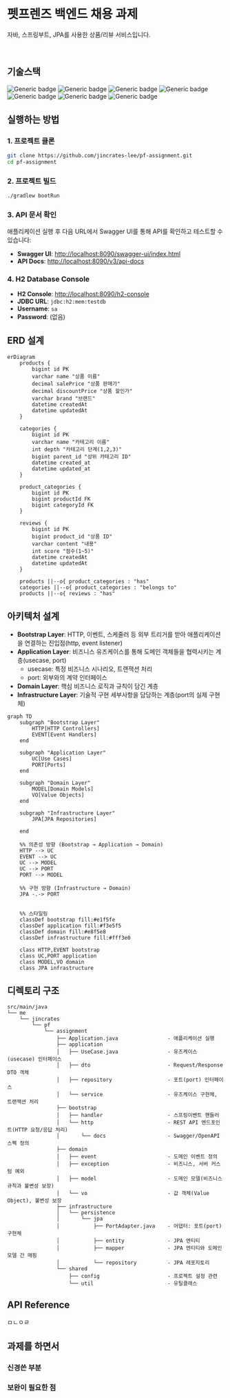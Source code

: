 # 펫프렌즈 백엔드 채용 과제

자바, 스프링부트, JPA를 사용한 상품/리뷰 서비스입니다.


<br/>

## 기술스택

![Generic badge](https://img.shields.io/badge/17-OpenJDK-537E99.svg)
![Generic badge](https://img.shields.io/badge/3.5.4-SpringBoot-6DB33F.svg)
![Generic badge](https://img.shields.io/badge/2.3.232-H2_database-01578B.svg)
![Generic badge](https://img.shields.io/badge/5.0-JUnit-DD524A.svg)
![Generic badge](https://img.shields.io/badge/3.5.2-SpringDataJPA-6DB33F.svg)
![Generic badge](https://img.shields.io/badge/1.18.38-Lombok-BC2031.svg)
![Generic badge](https://img.shields.io/badge/2.8.9-Swagger-85EA2D.svg)

## 실행하는 방법

### 1. 프로젝트 클론

```bash
git clone https://github.com/jincrates-lee/pf-assignment.git
cd pf-assignment
```

### 2. 프로젝트 빌드

```bash
./gradlew bootRun
```

### 3. API 문서 확인

애플리케이션 실행 후 다음 URL에서 Swagger UI를 통해 API를 확인하고 테스트할 수 있습니다:

- **Swagger UI**: [http://localhost:8090/swagger-ui/index.html](http://localhost:8090/swagger-ui/index.html)
- **API Docs**: [http://localhost:8090/v3/api-docs](http://localhost:8090/v3/api-docs)

### 4. H2 Database Console

- **H2 Console**: [http://localhost:8090/h2-console](http://localhost:8090/h2-console)
- **JDBC URL**: `jdbc:h2:mem:testdb`
- **Username**: `sa`
- **Password**: (없음)

## ERD 설계

```mermaid
erDiagram
    products {
        bigint id PK
        varchar name "상품 이름"
        decimal salePrice "상품 판매가"
        decimal discountPrice "상품 할인가"
        varchar brand "브랜드"
        datetime createdAt
        datetime updatedAt
    }
    
    categories {
        bigint id PK
        varchar name "카테고리 이름"
        int depth "카테고리 단계(1,2,3)"
        bigint parent_id "상위 카테고리 ID"
        datetime created_at
        datetime updated_at
    }
    
    product_categories {
        bigint id PK
        bigint productId FK
        bigint categoryId FK
    }
    
    reviews {
        bigint id PK
        bigint product_id "상품 ID"
        varchar content "내용"
        int score "점수(1~5)"
        datetime createdAt
        datetime updatedAt
    }
    
    products ||--o{ product_categories : "has"
    categories ||--o{ product_categories : "belongs to"
    products ||--o{ reviews : "has"
```

## 아키텍처 설계
- **Bootstrap Layer**: HTTP, 이벤트, 스케줄러 등 외부 트리거를 받아 애플리케이션을 연결하는 진입점(http, event listener)
- **Application Layer**: 비즈니스 유즈케이스를 통해 도메인 객체들을 협력시키는 계층(usecase, port)
  - usecase: 특정 비즈니스 시나리오, 트랜잭션 처리
  - port: 외부와의 계약 인터페이스
- **Domain Layer**: 핵심 비즈니스 로직과 규칙이 담긴 계층
- **Infrastructure Layer**: 기술적 구현 세부사항을 담당하는 계층(port의 실제 구현체)
```mermaid
graph TD
    subgraph "Bootstrap Layer"
        HTTP[HTTP Controllers]
        EVENT[Event Handlers]
    end
    
    subgraph "Application Layer"
        UC[Use Cases]
        PORT[Ports]
    end
    
    subgraph "Domain Layer"
        MODEL[Domain Models]
        VO[Value Objects]
    end
    
    subgraph "Infrastructure Layer"
        JPA[JPA Repositories]

    end
    
    %% 의존성 방향 (Bootstrap → Application → Domain)
    HTTP --> UC
    EVENT --> UC
    UC --> MODEL
    UC --> PORT
    PORT --> MODEL
    
    %% 구현 방향 (Infrastructure → Domain)
    JPA -.-> PORT

    
    %% 스타일링
    classDef bootstrap fill:#e1f5fe
    classDef application fill:#f3e5f5
    classDef domain fill:#e8f5e8
    classDef infrastructure fill:#fff3e0
    
    class HTTP,EVENT bootstrap
    class UC,PORT application
    class MODEL,VO domain
    class JPA infrastructure
```

## 디렉토리 구조

```text
src/main/java
└── me
    └── jincrates
        └── pf
            └── assignment
                ├── Application.java                - 애플리케이션 실행
                ├── application                     
                │   ├── UseCase.java                - 유즈케이스(usecase) 인터페이스
                │   ├── dto                         - Request/Response DTO 객체
                │   ├── repository                  - 포트(port) 인터페이스
                │   └── service                     - 유즈케이스 구현체, 트랜잭션 처리
                ├── bootstrap 
                │   ├── handler                     - 스프링이벤트 핸들러
                │   └── http                        - REST API 엔드포인트(HTTP 요청/응답 처리)
                │       └── docs                    - Swagger/OpenAPI 스펙 정의
                ├── domain
                │   ├── event                       - 도메인 이벤트 정의
                │   ├── exception                   - 비즈니스, 서버 커스텀 예외
                │   ├── model                       - 도메인 모델(비즈니스 규칙과 불변성 보장)
                │   └── vo                          - 값 객체(Value Object), 불변성 보장
                ├── infrastructure
                │   └── persistence
                │       └── jpa
                │           ├── PortAdapter.java    - 어댑터: 포트(port) 구현체
                │           ├── entity              - JPA 엔티티
                │           ├── mapper              - JPA 엔티티와 도메인 모델 간 매핑
                │           └── repository          - JPA 레포지토리
                └── shared
                    ├── config                      - 프로젝트 설정 관련
                    └── util                        - 유틸클래스
```

## API Reference
ㅁㄴㅇㄹ


## 과제를 하면서

### 신경쓴 부분

### 보완이 필요한 점
